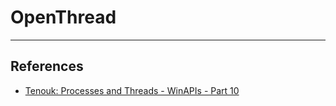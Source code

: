 # OpenThread

---
## References

- [Tenouk: Processes and Threads - WinAPIs - Part 10](https://www.tenouk.com/ModuleU4.html)